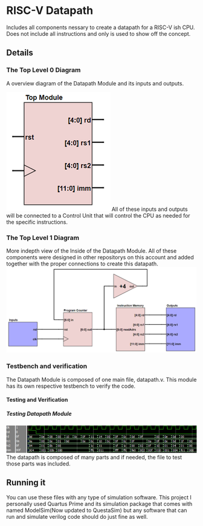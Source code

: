# RISC-V Datapath
Includes all components nessary to create a datapath for a RISC-V ish CPU. Does not include all instructions and only is used to show off the concept.

## Details
### The Top Level 0 Diagram
A overview diagram of the Datapath Module and its inputs and outputs.

![alt text](https://github.com/baxtrax/InstructionMemory/blob/main/Images/Lab7Lvl0.png?raw=true)
All of these inputs and outputs will be connected to a Control Unit that will control the CPU as needed for the specific instructions.

### The Top Level 1 Diagram
More indepth view of the Inside of the Datapath Module. All of these components were designed in other repositorys on this account and added together with the proper connections to create this datapath.
![alt text](https://github.com/baxtrax/InstructionMemory/blob/main/Images/Lab7Lvl1.png?raw=true)

### Testbench and verification
The Datapath Module is composed of one main file, datapath.v. This module has its own respective testbench to verify the code.

#### Testing and Verification
##### Testing Datapath Module
![alt text](https://github.com/baxtrax/InstructionMemory/blob/main/Images/TopSim.png?raw=true)
The datapath is composed of many parts and if needed, the file to test those parts was included.

## Running it
You can use these files with any type of simulation software. This project I personally used Quartus Prime and its simulation package that comes with named ModelSim(Now updated to QuestaSim) but any software that can run and simulate verilog code should do just fine as well.
